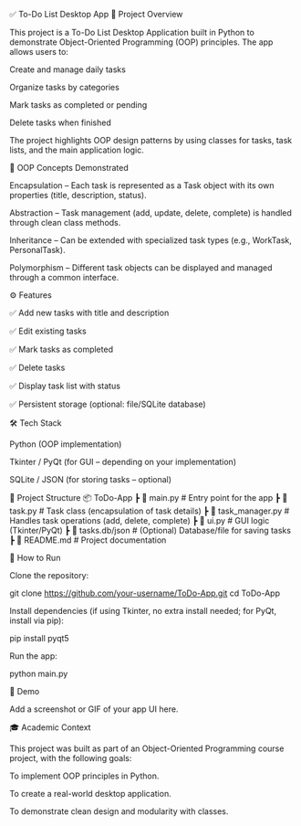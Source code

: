 ✅ To-Do List Desktop App
📌 Project Overview

This project is a To-Do List Desktop Application built in Python to demonstrate Object-Oriented Programming (OOP) principles.
The app allows users to:

Create and manage daily tasks

Organize tasks by categories

Mark tasks as completed or pending

Delete tasks when finished

The project highlights OOP design patterns by using classes for tasks, task lists, and the main application logic.

🎯 OOP Concepts Demonstrated

Encapsulation – Each task is represented as a Task object with its own properties (title, description, status).

Abstraction – Task management (add, update, delete, complete) is handled through clean class methods.

Inheritance – Can be extended with specialized task types (e.g., WorkTask, PersonalTask).

Polymorphism – Different task objects can be displayed and managed through a common interface.

⚙️ Features

✅ Add new tasks with title and description

✅ Edit existing tasks

✅ Mark tasks as completed

✅ Delete tasks

✅ Display task list with status

✅ Persistent storage (optional: file/SQLite database)

🛠️ Tech Stack

Python (OOP implementation)

Tkinter / PyQt (for GUI – depending on your implementation)

SQLite / JSON (for storing tasks – optional)

📂 Project Structure
📦 ToDo-App
 ┣ 📜 main.py             # Entry point for the app
 ┣ 📜 task.py             # Task class (encapsulation of task details)
 ┣ 📜 task_manager.py     # Handles task operations (add, delete, complete)
 ┣ 📜 ui.py               # GUI logic (Tkinter/PyQt)
 ┣ 📜 tasks.db/json       # (Optional) Database/file for saving tasks
 ┣ 📜 README.md           # Project documentation

🚀 How to Run

Clone the repository:

git clone https://github.com/your-username/ToDo-App.git
cd ToDo-App


Install dependencies (if using Tkinter, no extra install needed; for PyQt, install via pip):

pip install pyqt5


Run the app:

python main.py

📸 Demo

Add a screenshot or GIF of your app UI here.

🎓 Academic Context

This project was built as part of an Object-Oriented Programming course project, with the following goals:

To implement OOP principles in Python.

To create a real-world desktop application.

To demonstrate clean design and modularity with classes.
